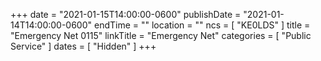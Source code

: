 +++
date = "2021-01-15T14:00:00-0600"
publishDate = "2021-01-14T14:00:00-0600"
endTime = ""
location = ""
ncs = [ "KE0LDS" ]
title = "Emergency Net 0115"
linkTitle = "Emergency Net"
categories = [ "Public Service" ]
dates = [ "Hidden" ]
+++

